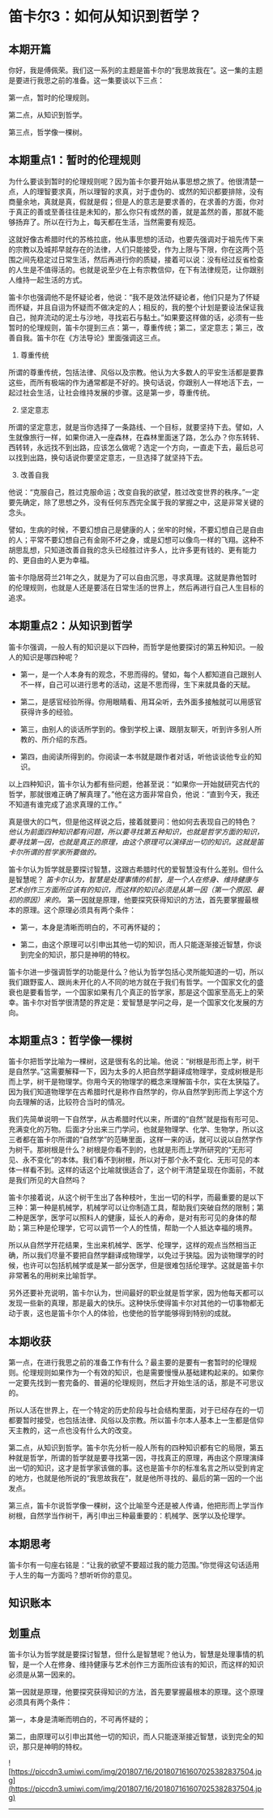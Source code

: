 # 笛卡尔3：如何从知识到哲学？

## 本期开篇

你好，我是傅佩荣。我们这一系列的主题是笛卡尔的“我思故我在”。这一集的主题是要进行我思之前的准备。这一集要谈以下三点：

第一点，暂时的伦理规则。

第二点，从知识到哲学。

第三点，哲学像一棵树。

## 本期重点1：暂时的伦理规则

为什么要谈到暂时的伦理规则呢？因为笛卡尔要开始从事思想之旅了。他很清楚一点，人的理智要求真，所以理智的求真，对于虚伪的、或然的知识都要排除，没有商量余地，真就是真，假就是假；但是人的意志是要求善的，在求善的方面，你对于真正的善或至善往往是未知的，那么你只有或然的善，就是盖然的善，那就不能够扬弃了。所以在行为上，每天都在生活，当然需要有规范。

这就好像古希腊时代的苏格拉底，他从事思想的活动，也要先强调对于祖先传下来的宗教以及城邦早就存在的法律，人们只能接受，作为上限与下限，你在这两个范围之间先稳定过日常生活，然后再进行你的质疑，接着可以说：没有经过反省检查的人生是不值得活的。也就是说至少在上有宗教信仰，在下有法律规范，让你跟别人维持一起生活的方式。

笛卡尔也强调他不是怀疑论者，他说：“我不是效法怀疑论者，他们只是为了怀疑而怀疑，并且自诩为怀疑而不做决定的人；相反的，我的整个计划是要设法保证我自己，抛弃流动的泥土与沙地，寻找岩石与黏土。”如果要这样做的话，必须有一些暂时的伦理规则，笛卡尔提到三点：第一，尊重传统；第二，坚定意志；第三，改善自我。笛卡尔在《方法导论》里面强调这三点。

1. 尊重传统

所谓的尊重传统，包括法律、风俗以及宗教。他认为大多数人的平安生活都是要靠这些，而所有极端的作为通常都是不好的。换句话说，你跟别人一样地活下去，一起过社会生活，让社会维持发展的步骤。这是第一步，尊重传统。

2. 坚定意志

所谓的坚定意志，就是当你选择了一条路线、一个目标，就要坚持下去。譬如，人生就像旅行一样，如果你进入一座森林，在森林里面迷了路，怎么办？你东转转、西转转，永远找不到出路，应该怎么做呢？选定一个方向，一直走下去，最后总可以找到出路，换句话说你要坚定意志，一旦选择了就坚持下去。

3. 改善自我

他说：“克服自己，胜过克服命运；改变自我的欲望，胜过改变世界的秩序。”一定要先确定，除了思想之外，没有任何东西完全属于我的掌握之中，这是非常关键的念头。

譬如，生病的时候，不要幻想自己是健康的人；坐牢的时候，不要幻想自己是自由的人；平常不要幻想自己有金刚不坏之身，或是幻想可以像鸟一样的飞翔。这种不胡思乱想，只知道改善自我的念头已经胜过许多人，比许多更有钱的、更有能力的、更自由的人更为幸福。

笛卡尔隐居荷兰21年之久，就是为了可以自由沉思，寻求真理。这就是靠他暂时的伦理规则，也就是人还是要活在日常生活的世界上，然后再进行自己人生目标的追求。

## 本期重点2：从知识到哲学

笛卡尔强调，一般人有的知识是以下四种，而哲学是他要探讨的第五种知识。一般人的知识是哪四种呢？

* 第一，是一个人本身有的观念，不思而得的。譬如，每个人都知道自己跟别人不一样，自己可以进行思考的活动，这是不思而得，生下来就具备的天赋。

* 第二，是感官经验所得。你用眼睛看、用耳朵听，去外面多接触就可以用感官获得许多的经验。

* 第三，由别人的谈话所学到的。像到学校上课、跟朋友聊天，听到许多别人所教的、所介绍的东西。

* 第四，由阅读所得到的。你阅读一本书就是跟作者对话，听他谈谈他专业的知识。

以上四种知识，笛卡尔认为都有些问题，他甚至说：“如果你一开始就研究古代的哲学，那就很难正确了解真理了。”他在这方面非常自负，他说：“直到今天，我还不知道有谁完成了追求真理的工作。”

真是很大的口气，但是他这样说之后，接着就要问：他如何去表现自己的特色？ *他认为前面四种知识都有问题，所以要寻找第五种知识，也就是哲学方面的知识，要寻找第一因，也就是真正的原理，由这个原理可以演绎出一切的知识。这就是笛卡尔所谓的哲学家所要做的。*

笛卡尔认为哲学就是要探讨智慧，这跟古希腊时代的爱智慧没有什么差别。但什么是智慧呢？ *笛卡尔认为，智慧是处理事情的机智，是一个人在修身、维持健康与艺术创作三方面所应该有的知识，而这样的知识必须是从第一因（第一个原因、最初的原因）来的。* 第一因就是原理，他要探究获得知识的方法，首先要掌握最根本的原理。这个原理必须具有两个条件：

* 第一，本身是清晰而明白的，不可再怀疑的；

* 第二，由这个原理可以引申出其他一切的知识，而人只能逐渐接近智慧，你谈到完全的知识，那只是神明的特权。

笛卡尔进一步强调哲学的功能是什么？他认为哲学包括心灵所能知道的一切，所以我们跟野蛮人、跟尚未开化的人不同的地方就在于我们有哲学。一个国家文化的盛衰也是要看哲学，一个国家如果有几个真正的哲学家，那是这个国家至高无上的荣幸。笛卡尔对哲学很清楚的界定是：爱智慧是学问之母，是一个国家文化发展的方向。

## 本期重点3：哲学像一棵树

笛卡尔把哲学比喻为一棵树，这是很有名的比喻。他说：“树根是形而上学，树干是自然学。”这需要解释一下，因为太多的人把自然学翻译成物理学，变成树根是形而上学，树干是物理学。你用今天的物理学的概念来理解笛卡尔，实在太狭隘了。因为我们知道物理学在古希腊时代是称作自然学的，你从自然学到形而上学这个方向去理解的话，比较符合当时的情况。

我们先简单说明一下自然学，从古希腊时代以来，所谓的“自然”就是指有形可见、充满变化的万物。后面才分出来三门学问，也就是物理学、化学、生物学，所以这三者都在笛卡尔所谓的“自然学”的范畴里面，这样一来的话，就可以说以自然学作为树干。那树根是什么？树根是你看不到的，也就是形而上学所研究的“无形可见、永不变化”的本体。我们看不到树根，所以对于那个永不变化、无形可见的本体一样看不到。这样的话这个比喻就很适合了，这个树干清楚呈现在你面前，不就是我们所见的大自然吗？

笛卡尔接着说，从这个树干生出了各种枝叶，生出一切的科学，而最重要的是以下三种：第一种是机械学，机械学可以让你制造工具，帮助我们突破自然的限制；第二种是医学，医学可以照料人的健康，延长人的寿命，是对有形可见的身体的帮助；第三种是伦理学，它可以调节一个人的性情，帮助一个人抵达幸福的境界。

所以从自然学开花结果，生出来机械学、医学、伦理学，这样的观点当然相当正确，所以我们尽量不要把自然学翻译成物理学，以免过于狭隘。因为谈物理学的时候，也许可以包括机械学或是某一部分医学，但是很难包括伦理学。这就是笛卡尔非常著名的用树来比喻哲学。

另外还要补充说明，笛卡尔认为，世间最好的职业就是哲学家，因为他每天都可以发现一些新的真理，那是最大的快乐。这种快乐使得笛卡尔对其他的一切事物都无动于衷，这也是笛卡尔个人的体验，也使他的哲学能够得到特别的成就。

## 本期收获

第一点，在进行我思之前的准备工作有什么？最主要的是要有一套暂时的伦理规则。伦理规则如果作为一个有效的知识，也是需要慢慢从基础建构起来的。如果你一定要先找到一套完备的、普遍的伦理规则，然后才开始生活的话，那是不可思议的。

所以人活在世界上，在一个特定的历史阶段与社会结构里面，对于已经存在的一切都要暂时接受，也包括法律、风俗以及宗教。所以笛卡尔本人基本上一生都是信仰天主教的，这一点也没有什么大的改变。

第二点，从知识到哲学。笛卡尔先分析一般人所有的四种知识都有它的局限，第五种就是哲学，所谓的哲学就是要寻找第一因，寻找真正的原理，再由这个原理演绎出一切的知识，这才是哲学家该做的事。这也是笛卡尔的标准名言之所以受到肯定的地方，也就是他所说的“我思故我在”，就是他所寻找的、最后的第一因的一个出发点。

第三点，笛卡尔说哲学像一棵树，这个比喻至今还是被人传诵，他把形而上学当作树根，自然学当作树干，再引申出三种最重要的：机械学、医学以及伦理学。

## 本期思考

笛卡尔有一句座右铭是：“让我的欲望不要超过我的能力范围。”你觉得这句话适用于人生的每一方面吗？想听听你的意见。

## 知识账本

## 划重点

笛卡尔认为哲学就是要探讨智慧，但什么是智慧呢？他认为，智慧是处理事情的机智，是一个人在修身、维持健康与艺术创作三方面所应该有的知识，而这样的知识必须是从第一因来的。

第一因就是原理，他要探究获得知识的方法，首先要掌握最根本的原理。这个原理必须具有两个条件：

第一，本身是清晰而明白的，不可再怀疑的；

第二，由原理可以引申出其他一切的知识，而人只能逐渐接近智慧，谈到完全的知识，那只是神明的特权。

![https://piccdn3.umiwi.com/img/201807/16/201807161607025382837504.jpg](https://piccdn3.umiwi.com/img/201807/16/201807161607025382837504.jpg)

---
